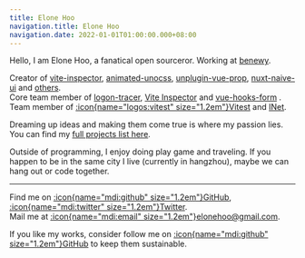 ```yaml
---
title: Elone Hoo
navigation.title: Elone Hoo
navigation.date: 2022-01-01T01:00:00.000+08:00
---
```


Hello, I am Elone Hoo, a fanatical open sourceror. Working at [benewy](https://github.com/benewy).

Creator of [vite-inspector](https://github.com/vite-inspector/vite-inspector), [animated-unocss](https://github.com/conver-unocss/animated-unocss), [unplugin-vue-prop](https://github.com/elonehoo/unplugin-vue-prop), [nuxt-naive-ui](https://github.com/elonehoo/nuxt-naive-ui) and [others](/projects).<br>
Core team member of [logon-tracer](https://github.com/logon-tracer), [Vite Inspector](https://github.com/vite-inspector) and [vue-hooks-form](https://github.com/vue-hooks-form) .<br>
Team member of [:icon{name="logos:vitest" size="1.2em"}Vitest](https://github.com/vitest-dev) and [INet](https://github.com/hzpt-inet-club).

Dreaming up ideas and making them come true is where my passion lies. You can find my [full projects list here](/projects).

Outside of programming, I enjoy doing play game and traveling. If you happen to be in the same city I live (currently in hangzhou), maybe we can hang out or code together.

***

Find me on [:icon{name="mdi:github" size="1.2em"}GitHub](https://github.com/elonehoo), [:icon{name="mdi:twitter" size="1.2em"}Twitter](https://www.twitter.com/elonehoo).<br>
Mail me at [:icon{name="mdi:email" size="1.2em"}elonehoo@gmail.com](mailto:elonehoo@gmail.com).<br>

If you like my works, consider follow me on [:icon{name="mdi:github" size="1.2em"}GitHub](https://github.com/elonehoo) to keep them sustainable.
